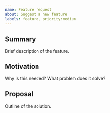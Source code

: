```yaml
---
name: Feature request
about: Suggest a new feature
labels: feature, priority:medium
---
```


## Summary
Brief description of the feature.

## Motivation
Why is this needed? What problem does it solve?

## Proposal
Outline of the solution.

